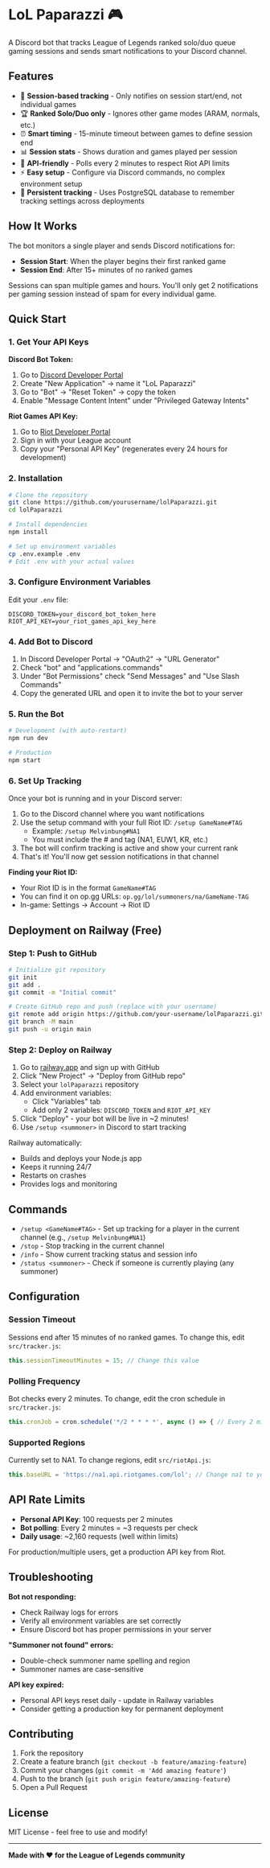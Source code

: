 # LoL Paparazzi 🎮

A Discord bot that tracks League of Legends ranked solo/duo queue gaming sessions and sends smart notifications to your Discord channel.

## Features

- 🎯 **Session-based tracking** - Only notifies on session start/end, not individual games
- 🏆 **Ranked Solo/Duo only** - Ignores other game modes (ARAM, normals, etc.)
- ⏰ **Smart timing** - 15-minute timeout between games to define session end
- 📊 **Session stats** - Shows duration and games played per session
- 🔄 **API-friendly** - Polls every 2 minutes to respect Riot API limits
- ⚡ **Easy setup** - Configure via Discord commands, no complex environment setup
- 💾 **Persistent tracking** - Uses PostgreSQL database to remember tracking settings across deployments

## How It Works

The bot monitors a single player and sends Discord notifications for:

- **Session Start**: When the player begins their first ranked game
- **Session End**: After 15+ minutes of no ranked games

Sessions can span multiple games and hours. You'll only get 2 notifications per gaming session instead of spam for every individual game.

## Quick Start

### 1. Get Your API Keys

**Discord Bot Token:**
1. Go to [Discord Developer Portal](https://discord.com/developers/applications)
2. Create "New Application" → name it "LoL Paparazzi"
3. Go to "Bot" → "Reset Token" → copy the token
4. Enable "Message Content Intent" under "Privileged Gateway Intents"

**Riot Games API Key:**
1. Go to [Riot Developer Portal](https://developer.riotgames.com/)
2. Sign in with your League account
3. Copy your "Personal API Key" (regenerates every 24 hours for development)


### 2. Installation

```bash
# Clone the repository
git clone https://github.com/yourusername/lolPaparazzi.git
cd lolPaparazzi

# Install dependencies
npm install

# Set up environment variables
cp .env.example .env
# Edit .env with your actual values
```

### 3. Configure Environment Variables

Edit your `.env` file:

```env
DISCORD_TOKEN=your_discord_bot_token_here
RIOT_API_KEY=your_riot_games_api_key_here
```

### 4. Add Bot to Discord

1. In Discord Developer Portal → "OAuth2" → "URL Generator"
2. Check "bot" and "applications.commands"
3. Under "Bot Permissions" check "Send Messages" and "Use Slash Commands"
4. Copy the generated URL and open it to invite the bot to your server

### 5. Run the Bot

```bash
# Development (with auto-restart)
npm run dev

# Production
npm start
```

### 6. Set Up Tracking

Once your bot is running and in your Discord server:

1. Go to the Discord channel where you want notifications
2. Use the setup command with your full Riot ID: `/setup GameName#TAG`
   - Example: `/setup Melvinbung#NA1`
   - You must include the # and tag (NA1, EUW1, KR, etc.)
3. The bot will confirm tracking is active and show your current rank
4. That's it! You'll now get session notifications in that channel

**Finding your Riot ID:**
- Your Riot ID is in the format `GameName#TAG` 
- You can find it on op.gg URLs: `op.gg/lol/summoners/na/GameName-TAG`
- In-game: Settings → Account → Riot ID

## Deployment on Railway (Free)

### Step 1: Push to GitHub
```bash
# Initialize git repository
git init
git add .
git commit -m "Initial commit"

# Create GitHub repo and push (replace with your username)
git remote add origin https://github.com/your-username/lolPaparazzi.git
git branch -M main
git push -u origin main
```

### Step 2: Deploy on Railway
1. Go to [railway.app](https://railway.app) and sign up with GitHub
2. Click "New Project" → "Deploy from GitHub repo"
3. Select your `lolPaparazzi` repository
4. Add environment variables:
   - Click "Variables" tab
   - Add only 2 variables: `DISCORD_TOKEN` and `RIOT_API_KEY`
5. Click "Deploy" - your bot will be live in ~2 minutes!
6. Use `/setup <summoner>` in Discord to start tracking

Railway automatically:
- Builds and deploys your Node.js app
- Keeps it running 24/7
- Restarts on crashes
- Provides logs and monitoring

## Commands

- `/setup <GameName#TAG>` - Set up tracking for a player in the current channel (e.g., `/setup Melvinbung#NA1`)
- `/stop` - Stop tracking in the current channel
- `/info` - Show current tracking status and session info
- `/status <summoner>` - Check if someone is currently playing (any summoner)

## Configuration

### Session Timeout
Sessions end after 15 minutes of no ranked games. To change this, edit `src/tracker.js`:
```javascript
this.sessionTimeoutMinutes = 15; // Change this value
```

### Polling Frequency  
Bot checks every 2 minutes. To change, edit the cron schedule in `src/tracker.js`:
```javascript
this.cronJob = cron.schedule('*/2 * * * *', async () => { // Every 2 minutes
```

### Supported Regions
Currently set to NA1. To change regions, edit `src/riotApi.js`:
```javascript
this.baseURL = 'https://na1.api.riotgames.com/lol'; // Change na1 to your region
```

## API Rate Limits

- **Personal API Key**: 100 requests per 2 minutes
- **Bot polling**: Every 2 minutes = ~3 requests per check
- **Daily usage**: ~2,160 requests (well within limits)

For production/multiple users, get a production API key from Riot.

## Troubleshooting

**Bot not responding:**
- Check Railway logs for errors
- Verify all environment variables are set correctly
- Ensure Discord bot has proper permissions in your server

**"Summoner not found" errors:**
- Double-check summoner name spelling and region
- Summoner names are case-sensitive

**API key expired:**
- Personal API keys reset daily - update in Railway variables
- Consider getting a production key for permanent deployment

## Contributing

1. Fork the repository
2. Create a feature branch (`git checkout -b feature/amazing-feature`)
3. Commit your changes (`git commit -m 'Add amazing feature'`)
4. Push to the branch (`git push origin feature/amazing-feature`)
5. Open a Pull Request

## License

MIT License - feel free to use and modify!

---

**Made with ❤️ for the League of Legends community**